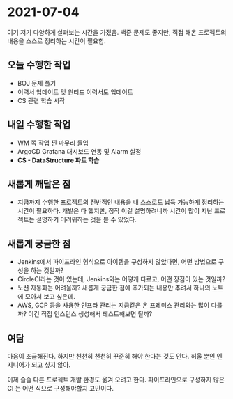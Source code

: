 # 2021-07-04

여기 저기 다양하게 살펴보는 시간을 가졌음. 백준 문제도 좋지만, 직접 해온 프로젝트의 내용을 스스로 정리하는 시간이 필요함.

## 오늘 수행한 작업

- BOJ 문제 풀기
- 이력서 업데이트 및 원티드 이력서도 업데이트
- CS 관련 학습 시작

## 내일 수행할 작업

- WM 쪽 작업 찐 마무리 돌입
- ArgoCD Grafana 대시보드 연동 및 Alarm 설정
- **CS - DataStructure 파트 학습**

## 새롭게 깨달은 점

- 지금까지 수행한 프로젝트의 전반적인 내용을 내 스스로도 납득 가능하게 정리하는 시간이 필요하다. 개발은 다 했지만, 정작 이걸 설명하려니까 시간이 많이 지난 프로젝트는 설명하기 어려워하는 것을 볼 수 있었다.

## 새롭게 궁금한 점

- Jenkins에서 파이프라인 형식으로 아이템을 구성하지 않았다면, 어떤 방법으로 구성을 하는 것일까?
- CircleCI라는 것이 있는데, Jenkins와는 어떻게 다르고, 어떤 장점이 있는 것일까?
- 노션 자동화는 어려울까? 새롭게 궁금한 점에 추가되는 내용만 추려서 하나의 노트에 모아서 보고 싶은데.
- AWS, GCP 등을 사용한 인프라 관리는 지금같은 온 프레미스 관리와는 많이 다를까? 이건 직접 인스턴스 생성해서 테스트해보면 될까?

## 여담

마음이 조급해진다. 하지만 천천히 천천히 꾸준히 해야 한다는 것도 안다. 허울 뿐인 엔지니어가 되고 싶지 않아.

이제 슬슬 다른 프로젝트 개발 환경도 옮겨 오려고 한다. 파이프라인으로 구성하지 않은 CI 는 어떤 식으로 구성해야할지 고민이다.